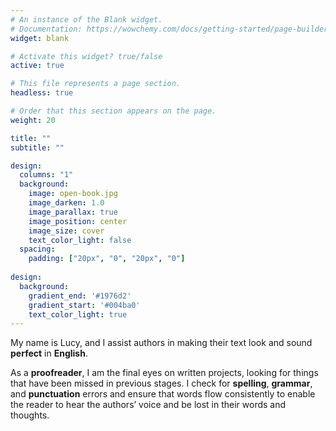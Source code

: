 ```yaml
---
# An instance of the Blank widget.
# Documentation: https://wowchemy.com/docs/getting-started/page-builder/
widget: blank

# Activate this widget? true/false
active: true

# This file represents a page section.
headless: true

# Order that this section appears on the page.
weight: 20

title: ""
subtitle: ""

design:
  columns: "1"
  background:
    image: open-book.jpg
    image_darken: 1.0
    image_parallax: true
    image_position: center
    image_size: cover
    text_color_light: false
  spacing:
    padding: ["20px", "0", "20px", "0"]
 
design:
  background:
    gradient_end: '#1976d2'
    gradient_start: '#004ba0'
    text_color_light: true
---
```


My name is Lucy, and I assist authors in making their text look and sound **perfect** in **English**.

As a **proofreader**, I am the final eyes on written projects, looking for things that have been missed in previous stages. I check for **spelling**, **grammar**, and **punctuation** errors and ensure that words flow consistently to enable the reader to hear the authors’ voice and be lost in their words and thoughts.
